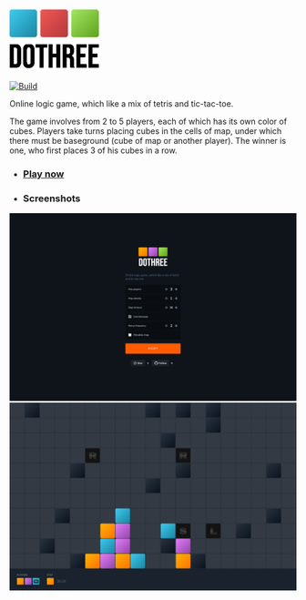 ## ![DOTHREE](./docs/logotype.png)
[![Build](https://github.com/neki-dev/dothree/actions/workflows/deploy.yml/badge.svg)](https://github.com/neki-dev/dothree/actions/workflows/deploy.yml)

Online logic game, which like a mix of tetris and tic-tac-toe.

The game involves from 2 to 5 players, each of which has its own color of cubes. Players take turns placing cubes in the cells of map, under which there must be baseground (cube of map or another player).
The winner is one, who first places 3 of his cubes in a row.

* ### __[Play now](https://dothree.neki.guru/)__
* ### __Screenshots__

![Preview 1](./docs/preview/1.png)
![Preview 1](./docs/preview/2.png)